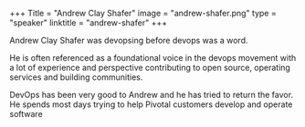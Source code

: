 +++ Title = "Andrew Clay Shafer" image = "andrew-shafer.png" type = "speaker" linktitle = "andrew-shafer" +++

Andrew Clay Shafer was devopsing before devops was a word.

He is often referenced as a foundational voice in the devops movement with a lot of experience and perspective contributing to open source, operating services and building communities.

DevOps has been very good to Andrew and he has tried to return the favor. He spends most days trying to help Pivotal customers develop and operate software
